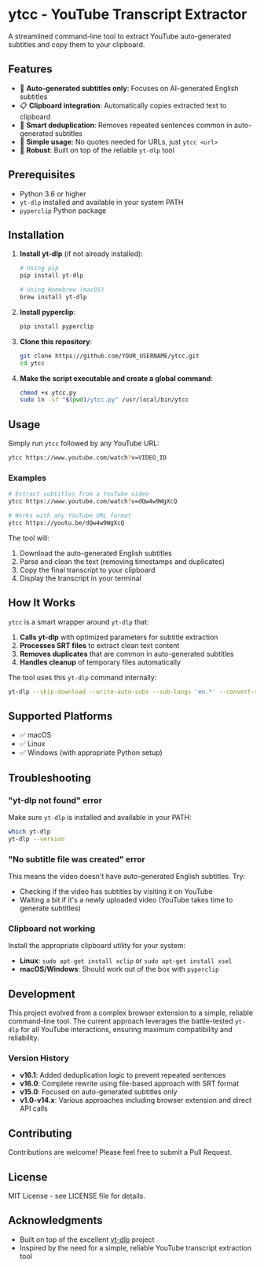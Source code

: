 # ytcc - YouTube Transcript Extractor

A streamlined command-line tool to extract YouTube auto-generated subtitles and copy them to your clipboard.

## Features

- 🎯 **Auto-generated subtitles only**: Focuses on AI-generated English subtitles
- 📋 **Clipboard integration**: Automatically copies extracted text to clipboard
- 🧹 **Smart deduplication**: Removes repeated sentences common in auto-generated subtitles
- 🚀 **Simple usage**: No quotes needed for URLs, just `ytcc <url>`
- 🔧 **Robust**: Built on top of the reliable `yt-dlp` tool

## Prerequisites

- Python 3.6 or higher
- `yt-dlp` installed and available in your system PATH
- `pyperclip` Python package

## Installation

1. **Install yt-dlp** (if not already installed):
   ```bash
   # Using pip
   pip install yt-dlp
   
   # Using Homebrew (macOS)
   brew install yt-dlp
   ```

2. **Install pyperclip**:
   ```bash
   pip install pyperclip
   ```

3. **Clone this repository**:
   ```bash
   git clone https://github.com/YOUR_USERNAME/ytcc.git
   cd ytcc
   ```

4. **Make the script executable and create a global command**:
   ```bash
   chmod +x ytcc.py
   sudo ln -sf "$(pwd)/ytcc.py" /usr/local/bin/ytcc
   ```

## Usage

Simply run `ytcc` followed by any YouTube URL:

```bash
ytcc https://www.youtube.com/watch?v=VIDEO_ID
```

### Examples

```bash
# Extract subtitles from a YouTube video
ytcc https://www.youtube.com/watch?v=dQw4w9WgXcQ

# Works with any YouTube URL format
ytcc https://youtu.be/dQw4w9WgXcQ
```

The tool will:
1. Download the auto-generated English subtitles
2. Parse and clean the text (removing timestamps and duplicates)
3. Copy the final transcript to your clipboard
4. Display the transcript in your terminal

## How It Works

`ytcc` is a smart wrapper around `yt-dlp` that:

1. **Calls yt-dlp** with optimized parameters for subtitle extraction
2. **Processes SRT files** to extract clean text content
3. **Removes duplicates** that are common in auto-generated subtitles
4. **Handles cleanup** of temporary files automatically

The tool uses this `yt-dlp` command internally:
```bash
yt-dlp --skip-download --write-auto-subs --sub-langs 'en.*' --convert-subs srt --output '%(title)s.%(ext)s' <URL>
```

## Supported Platforms

- ✅ macOS
- ✅ Linux
- ✅ Windows (with appropriate Python setup)

## Troubleshooting

### "yt-dlp not found" error
Make sure `yt-dlp` is installed and available in your PATH:
```bash
which yt-dlp
yt-dlp --version
```

### "No subtitle file was created" error
This means the video doesn't have auto-generated English subtitles. Try:
- Checking if the video has subtitles by visiting it on YouTube
- Waiting a bit if it's a newly uploaded video (YouTube takes time to generate subtitles)

### Clipboard not working
Install the appropriate clipboard utility for your system:
- **Linux**: `sudo apt-get install xclip` or `sudo apt-get install xsel`
- **macOS/Windows**: Should work out of the box with `pyperclip`

## Development

This project evolved from a complex browser extension to a simple, reliable command-line tool. The current approach leverages the battle-tested `yt-dlp` for all YouTube interactions, ensuring maximum compatibility and reliability.

### Version History

- **v16.1**: Added deduplication logic to prevent repeated sentences
- **v16.0**: Complete rewrite using file-based approach with SRT format
- **v15.0**: Focused on auto-generated subtitles only
- **v1.0-v14.x**: Various approaches including browser extension and direct API calls

## Contributing

Contributions are welcome! Please feel free to submit a Pull Request.

## License

MIT License - see LICENSE file for details.

## Acknowledgments

- Built on top of the excellent [yt-dlp](https://github.com/yt-dlp/yt-dlp) project
- Inspired by the need for a simple, reliable YouTube transcript extraction tool 